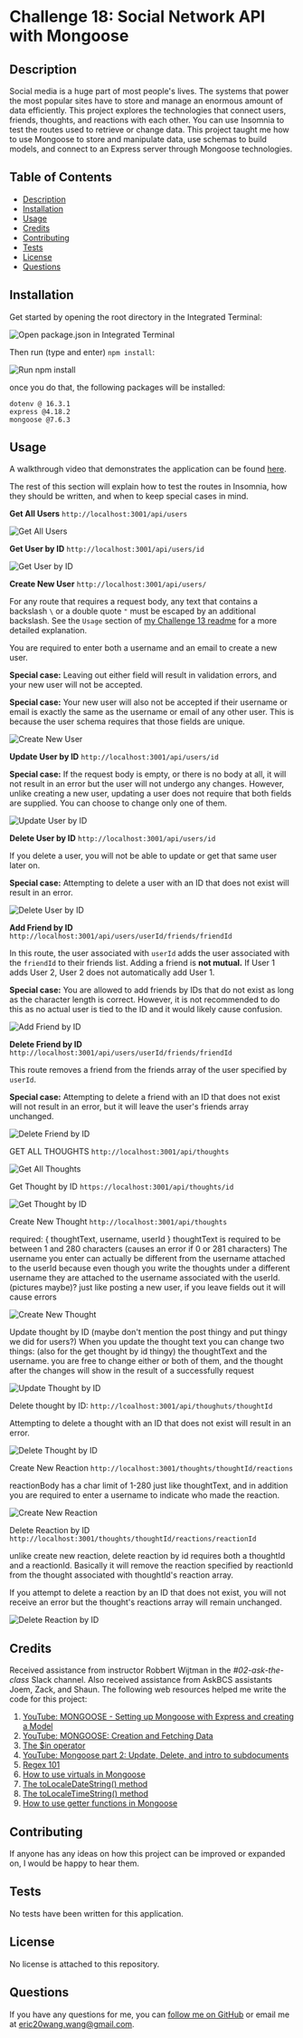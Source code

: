 # Challenge 18: Social Network API with Mongoose

## Description
Social media is a huge part of most people's lives. The systems that power the most popular sites have to store and manage an enormous amount of data efficiently. This project explores the technologies that connect users, friends, thoughts, and reactions with each other. You can use Insomnia to test the routes used to retrieve or change data. This project taught me how to use Mongoose to store and manipulate data, use schemas to build models, and connect to an Express server through Mongoose technologies.

## Table of Contents
- [Description](#description)
- [Installation](#installation)
- [Usage](#usage)
- [Credits](#credits)
- [Contributing](#contributing)
- [Tests](#tests)
- [License](#license)
- [Questions](#questions)

## Installation
Get started by opening the root directory in the Integrated Terminal:

![Open package.json in Integrated Terminal](Assets/open_package_json_in_integrated_terminal.png)

Then run (type and enter) `npm install`:

![Run npm install](Assets/run_npm_install.png)

once you do that, the following packages will be installed:

`dotenv @ 16.3.1`<br>
`express @4.18.2`<br>
`mongoose @7.6.3`

## Usage
A walkthrough video that demonstrates the application can be found [here](https://www.youtube.com/watch?v=S-9U2JyAipU&t=221s).

The rest of this section will explain how to test the routes in Insomnia, how they should be written, and when to keep special cases in mind.

**Get All Users**
`http://localhost:3001/api/users`

![Get All Users](Assets/get_all_users.png)

**Get User by ID**
`http://localhost:3001/api/users/id`

![Get User by ID](Assets/get_user_by_id.png)

**Create New User**
`http://localhost:3001/api/users/`

For any route that requires a request body, any text that contains a backslash `\` or a double quote `"` must be escaped by an additional backslash. See the `Usage` section of [my Challenge 13 readme](https://github.com/GimmeKitties711/challenge_13-internet_retail_back_end) for a more detailed explanation.

You are required to enter both a username and an email to create a new user.

**Special case:** Leaving out either field will result in validation errors, and your new user will not be accepted.

**Special case:** Your new user will also not be accepted if their username or email is exactly the same as the username or email of any other user. This is because the user schema requires that those fields are unique.

![Create New User](Assets/create_new_user.png)

**Update User by ID**
`http://localhost:3001/api/users/id`

**Special case:** If the request body is empty, or there is no body at all, it will not result in an error but the user will not undergo any changes. However, unlike creating a new user, updating a user does not require that both fields are supplied. You can choose to change only one of them.

![Update User by ID](Assets/update_user_by_id.png)

**Delete User by ID**
`http://localhost:3001/api/users/id`

If you delete a user, you will not be able to update or get that same user later on.

**Special case:** Attempting to delete a user with an ID that does not exist will result in an error.

![Delete User by ID](Assets/delete_user_by_id.png)

**Add Friend by ID**
`http://localhost:3001/api/users/userId/friends/friendId`

In this route, the user associated with `userId` adds the user associated with the `friendId` to their friends list. Adding a friend is **not mutual.** If User 1 adds User 2, User 2 does not automatically add User 1.

**Special case:** You are allowed to add friends by IDs that do not exist as long as the character length is correct. However, it is not recommended to do this as no actual user is tied to the ID and it would likely cause confusion.

![Add Friend by ID](Assets/add_friend_by_id.png)

**Delete Friend by ID**
`http://localhost:3001/api/users/userId/friends/friendId`

This route removes a friend from the friends array of the user specified by `userId`.

**Special case:** Attempting to delete a friend with an ID that does not exist will not result in an error, but it will leave the user's friends array unchanged.

![Delete Friend by ID](Assets/delete_friend_by_id.png)

GET ALL THOUGHTS `http://localhost:3001/api/thoughts`

![Get All Thoughts](Assets/get_all_thoughts.png)

Get Thought by ID `https://localhost:3001/api/thoughts/id`

![Get Thought by ID](Assets/get_thought_by_id.png)

Create New Thought `http://localhost:3001/api/thoughts`

required: { thoughtText, username, userId } thoughtText is required to be between 1 and 280 characters (causes an error if 0 or 281 characters) The username you enter can actually be different from the username attached to the userId because even though you write the thoughts under a different username they are attached to the username associated with the userId. (pictures maybe)? just like posting a new user, if you leave fields out it will cause errors

![Create New Thought](Assets/create_new_thought_2.png)

Update thought by ID (maybe don't mention the post thingy and put thingy we did for users?) When you update the thought text you can change two things: (also for the get thought by id thingy) the thoughtText and the username. you are free to change either or both of them, and the thought after the changes will show in the result of a successfully request

![Update Thought by ID](Assets/update_thought_by_id.png)

Delete thought by ID: `http://lcoalhost:3001/api/thoughuts/thoughtId`

Attempting to delete a thought with an ID that does not exist will result in an error.

![Delete Thought by ID](Assets/delete_thought_by_id.png)

Create New Reaction `http://localhost:3001/thoughts/thoughtId/reactions`

reactionBody has a char limit of 1-280 just like thoughtText, and in addition you are required to enter a username to indicate who made the reaction.

![Create New Reaction](Assets/create_new_reaction.png)

Delete Reaction by ID `http://localhost:3001/thoughts/thoughtId/reactions/reactionId`

unlike create new reaction, delete reaction by id requires both a thoughtId and a reactionId. Basically it will remove the reaction specified by reactionId from the thought associated with thoughtId's reaction array.

If you attempt to delete a reaction by an ID that does not exist, you will not receive an error but the thought's reactions array will remain unchanged.

![Delete Reaction by ID](Assets/delete_reaction_by_id.png)

## Credits
Received assistance from instructor Robbert Wijtman in the *#02-ask-the-class* Slack channel. Also received assistance from AskBCS assistants Joem, Zack, and Shaun. The following web resources helped me write the code for this project:

1. [YouTube: MONGOOSE - Setting up Mongoose with Express and creating a Model](https://youtu.be/_ST946yIFSw?si=Lx0DSM51Bi52-NB-)
2. [YouTube: MONGOOSE: Creation and Fetching Data](https://youtu.be/E1w9kthC4YQ?si=UzMJ1r5x3R3ufF2p)
3. [The $in operator](https://www.mongodb.com/docs/manual/reference/operator/query/in/)
4. [YouTube: Mongoose part 2: Update, Delete, and intro to subdocuments](https://www.youtube.com/watch?v=cedhqsQ7FZs)
5. [Regex 101](https://regex101.com/)
6. [How to use virtuals in Mongoose](https://mongoosejs.com/docs/tutorials/virtuals.html)
7. [The toLocaleDateString() method](https://developer.mozilla.org/en-US/docs/Web/JavaScript/Reference/Global_Objects/Date/toLocaleDateString)
8. [The toLocaleTimeString() method](https://developer.mozilla.org/en-US/docs/Web/JavaScript/Reference/Global_Objects/Date/toLocaleTimeString)
9. [How to use getter functions in Mongoose](https://mongoosejs.com/docs/tutorials/getters-setters.html)

## Contributing
If anyone has any ideas on how this project can be improved or expanded on, I would be happy to hear them.

## Tests
No tests have been written for this application.

## License
No license is attached to this repository.

## Questions
If you have any questions for me, you can [follow me on GitHub](https://github.com/GimmeKitties711) or email me at eric20wang.wang@gmail.com.
